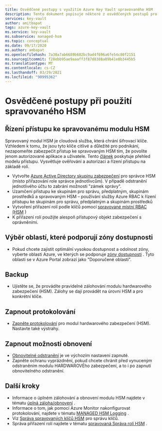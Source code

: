 ```yaml
---
title: Osvědčené postupy s využitím Azure Key Vault spravovaného HSM
description: Tento dokument popisuje některé z osvědčených postupů pro použití Key Vault
services: key-vault
author: amitbapat
tags: azure-key-vault
ms.service: key-vault
ms.subservice: managed-hsm
ms.topic: conceptual
ms.date: 09/17/2020
ms.author: ambapat
ms.openlocfilehash: 7a30a7ab6689b602bc9ad4f696a6fe54c80f2151
ms.sourcegitcommit: f28ebb95ae9aaaff3f87d8388a09b41e0b3445b5
ms.translationtype: MT
ms.contentlocale: cs-CZ
ms.lasthandoff: 03/29/2021
ms.locfileid: "90995362"
---
```

# <a name="best-practices-when-using-managed-hsm"></a>Osvědčené postupy při použití spravovaného HSM

## <a name="control-access-to-your-managed-hsm"></a>Řízení přístupu ke spravovanému modulu HSM

Spravovaný modul HSM je cloudová služba, která chrání šifrovací klíče. Vzhledem k tomu, že jsou tyto klíče citlivé a důležité pro podnikání, nezapomeňte zabezpečit přístup ke spravovaným HSM tím, že povolíte jenom autorizované aplikace a uživatele. Tento [článek](access-control.md) poskytuje přehled modelu přístupu. Vysvětluje ověřování a autorizaci a řízení přístupu na základě rolí.
- Vytvořte [Azure Active Directory skupinu zabezpečení](../../active-directory/fundamentals/active-directory-manage-groups.md) pro správce HSM (místo přiřazování role správce jednotlivcům). V případě odstranění jednotlivého účtu to zabrání možnosti "zámek správy".
- Uzamčení přístupu ke skupinám pro správu, předplatným, skupinám prostředků a spravovaným HSM – používání služby Azure RBAC k řízení přístupu ke skupinám pro správu, předplatným a skupinám prostředků
- Vytvoření přiřazení rolí podle klíčů pomocí [spravované místní RBAC (HSM](access-control.md#data-plane-and-managed-hsm-local-rbac) )
- K přiřazení rolí použijte alespoň přístupový objekt zabezpečení s oprávněními.

## <a name="choose-regions-that-support-availability-zones"></a>Výběr oblastí, které podporují zóny dostupnosti

- Pokud chcete zajistit optimální vysokou dostupnost a odolnost zóny, vyberte oblasti Azure, ve kterých se podporuje [zóny dostupnosti](../../availability-zones/az-overview.md) . Tyto oblasti se v Azure Portal zobrazí jako "Doporučené oblasti".

## <a name="backup"></a>Backup

- Ujistěte se, že provádíte pravidelné zálohování modulu hardwarového zabezpečení (HSM). Zálohy se dají provádět na úrovni HSM a pro konkrétní klíče. 

## <a name="turn-on-logging"></a>Zapnout protokolování

- [Zapněte protokolování](logging.md) pro modul hardwarového zabezpečení (HSM). Nastavte také výstrahy.

## <a name="turn-on-recovery-options"></a>Zapnout možnosti obnovení

- [Obnovitelné odstranění](../general/soft-delete-overview.md) je ve výchozím nastavení zapnuté.
- Zapněte ochranu vyprázdnění, pokud chcete chránit před vynuceným odstraněním modulu HARDWAROVÉho zabezpečení, a to i po zapnutí obnovitelného odstranění.

## <a name="next-steps"></a>Další kroky

- Informace o úplném zálohování a obnovení modulu HSM najdete v tématu [úplná záloha/obnovení](backup-restore.md) .
- Informace o tom, jak pomocí Azure Monitor nakonfigurovat protokolování, najdete v tématu [MANAGED HSM Logging](logging.md) .
- Viz [Správa spravovaných klíčů HSM](key-management.md) pro správu klíčů.
- Správa přiřazení rolí najdete v tématu [spravovaná Správa rolí HSM](role-management.md) .
